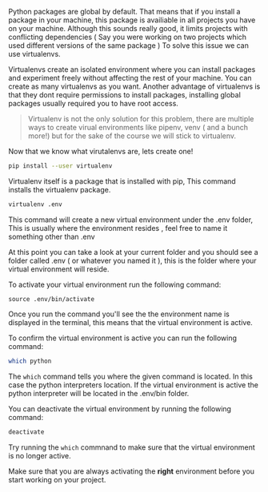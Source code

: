 Python packages are global by default. That means that if you install a package in your machine, this package is availiable in all projects you have on your machine. Although this sounds really good, it limits projects with conflicting dependencies ( Say you were working on two projects which used different versions of the same package ) To solve this issue we can use virtualenvs.

Virtualenvs create an isolated environment where you can install packages and experiment freely without affecting the rest of your machine. You can create as many virtualenvs as you want. Another advantage of virtualenvs is that they dont require permissions to install packages, installing global packages usually required you to have root access.

> Virtualenv is not the only solution for this problem, there are multiple ways to create virual environments like pipenv, venv ( and a bunch more!) but for the sake of the course we will stick to virtualenv.

Now that we know what virutalenvs are, lets create one!

```bash
pip install --user virtualenv
```

Virtualenv itself is a package that is installed with pip, This command installs the virtualenv package.

```bash
virtualenv .env
```

This command will create a new virtual environment under the .env folder, This is usually where the environment resides , feel free to name it something other than .env

At this point you can take a look at your current folder and you should see a folder called .env ( or whatever you named it ), this is the folder where your virtual environment will reside.

To activate your virtual environment run the following command:

```
source .env/bin/activate
```

Once you run the command you'll see the the environment name is displayed in the terminal, this means that the virtual environment is active.

To confirm the virtual environment is active you can run the following command:

```bash
which python
```

The `which` command tells you where the given command is located. In this case the python interpreters location. If the virtual environment is active the python interpreter will be located in the .env/bin folder.

You can deactivate the virtual environment by running the following command:

```bash
deactivate
```

Try running the `which` commnand to make sure that the virtual environment is no longer active.

Make sure that you are always activating the **right** environment before you start working on your project.
